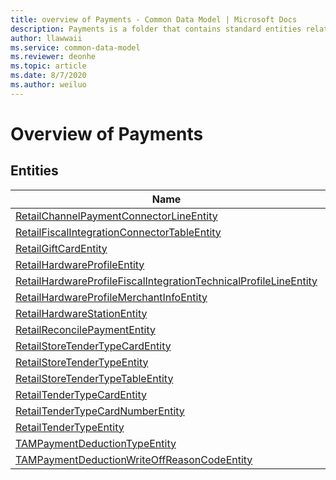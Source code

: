 ```yaml
---
title: overview of Payments - Common Data Model | Microsoft Docs
description: Payments is a folder that contains standard entities related to the Common Data Model.
author: llawwaii
ms.service: common-data-model
ms.reviewer: deonhe
ms.topic: article
ms.date: 8/7/2020
ms.author: weiluo
---
```


# Overview of Payments


## Entities

|Name|Description|
|---|---|
|[RetailChannelPaymentConnectorLineEntity](RetailChannelPaymentConnectorLineEntity.md)||
|[RetailFiscalIntegrationConnectorTableEntity](RetailFiscalIntegrationConnectorTableEntity.md)||
|[RetailGiftCardEntity](RetailGiftCardEntity.md)||
|[RetailHardwareProfileEntity](RetailHardwareProfileEntity.md)||
|[RetailHardwareProfileFiscalIntegrationTechnicalProfileLineEntity](RetailHardwareProfileFiscalIntegrationTechnicalProfileLineEntity.md)||
|[RetailHardwareProfileMerchantInfoEntity](RetailHardwareProfileMerchantInfoEntity.md)||
|[RetailHardwareStationEntity](RetailHardwareStationEntity.md)||
|[RetailReconcilePaymentEntity](RetailReconcilePaymentEntity.md)||
|[RetailStoreTenderTypeCardEntity](RetailStoreTenderTypeCardEntity.md)||
|[RetailStoreTenderTypeEntity](RetailStoreTenderTypeEntity.md)||
|[RetailStoreTenderTypeTableEntity](RetailStoreTenderTypeTableEntity.md)||
|[RetailTenderTypeCardEntity](RetailTenderTypeCardEntity.md)||
|[RetailTenderTypeCardNumberEntity](RetailTenderTypeCardNumberEntity.md)||
|[RetailTenderTypeEntity](RetailTenderTypeEntity.md)||
|[TAMPaymentDeductionTypeEntity](TAMPaymentDeductionTypeEntity.md)||
|[TAMPaymentDeductionWriteOffReasonCodeEntity](TAMPaymentDeductionWriteOffReasonCodeEntity.md)||
